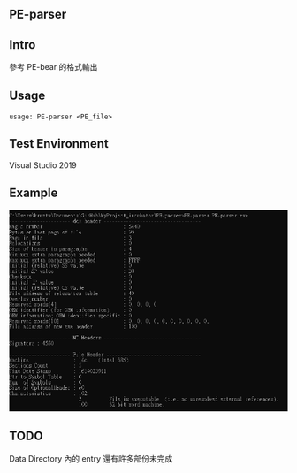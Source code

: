 ## PE-parser

## Intro

參考 PE-bear 的格式輸出


## Usage

```
usage: PE-parser <PE_file>
```

## Test Environment

Visual Studio 2019

## Example

![example](/PE-parser/example.png)

## TODO

Data Directory 內的 entry 還有許多部份未完成